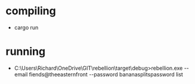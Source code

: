 # compiling
- cargo run

# running
- C:\Users\Richard\OneDrive\GIT\rebellion\target\debug>rebellion.exe --email fiends@theeasternfront --password bananasplitspassword list
